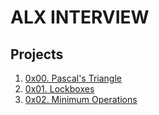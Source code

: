 # ALX INTERVIEW
## Projects

1. [0x00. Pascal's Triangle](./0x00-pascal_triangle)
2. [0x01. Lockboxes](./0x00-pascal_triangle/)
3. [0x02. Minimum Operations](./0x02-minimum_operations/)

